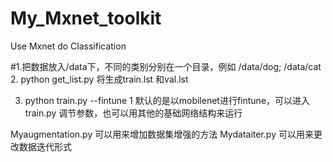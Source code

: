 # My_Mxnet_toolkit
Use Mxnet do Classification


#1.把数据放入/data下，不同的类别分别在一个目录，例如 /data/dog; /data/cat
2. python get_list.py 将生成train.lst 和val.lst

3. python train.py --fintune 1
默认的是以mobilenet进行fintune，可以进入train.py 调节参数，也可以用其他的基础网络结构来运行



Myaugmentation.py 可以用来增加数据集增强的方法
Mydataiter.py 可以用来更改数据迭代形式


